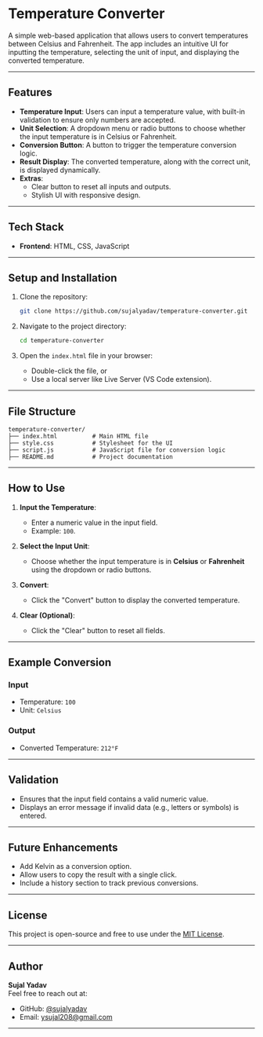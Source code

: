 # Temperature Converter

A simple web-based application that allows users to convert temperatures between Celsius and Fahrenheit. The app includes an intuitive UI for inputting the temperature, selecting the unit of input, and displaying the converted temperature.

---

## Features

- **Temperature Input**: Users can input a temperature value, with built-in validation to ensure only numbers are accepted.
- **Unit Selection**: A dropdown menu or radio buttons to choose whether the input temperature is in Celsius or Fahrenheit.
- **Conversion Button**: A button to trigger the temperature conversion logic.
- **Result Display**: The converted temperature, along with the correct unit, is displayed dynamically.
- **Extras**:
  - Clear button to reset all inputs and outputs.
  - Stylish UI with responsive design.

---

## Tech Stack

- **Frontend**: HTML, CSS, JavaScript

---

## Setup and Installation

1. Clone the repository:
   ```bash
   git clone https://github.com/sujalyadav/temperature-converter.git
   ```

2. Navigate to the project directory:
   ```bash
   cd temperature-converter
   ```

3. Open the `index.html` file in your browser:
   - Double-click the file, or
   - Use a local server like Live Server (VS Code extension).

---

## File Structure

```plaintext
temperature-converter/
├── index.html          # Main HTML file
├── style.css           # Stylesheet for the UI
├── script.js           # JavaScript file for conversion logic
├── README.md           # Project documentation
```

---

## How to Use

1. **Input the Temperature**:
   - Enter a numeric value in the input field.
   - Example: `100`.

2. **Select the Input Unit**:
   - Choose whether the input temperature is in **Celsius** or **Fahrenheit** using the dropdown or radio buttons.

3. **Convert**:
   - Click the "Convert" button to display the converted temperature.

4. **Clear (Optional)**:
   - Click the "Clear" button to reset all fields.

---

## Example Conversion

### Input
- Temperature: `100`
- Unit: `Celsius`

### Output
- Converted Temperature: `212°F`

---

## Validation

- Ensures that the input field contains a valid numeric value.
- Displays an error message if invalid data (e.g., letters or symbols) is entered.

---

## Future Enhancements

- Add Kelvin as a conversion option.
- Allow users to copy the result with a single click.
- Include a history section to track previous conversions.

---

## License

This project is open-source and free to use under the [MIT License](LICENSE).

---

## Author

**Sujal Yadav**  
Feel free to reach out at:  
- GitHub: [@sujalyadav](https://github.com/sujalyadav)  
- Email: ysujal208@gmail.com 

---
